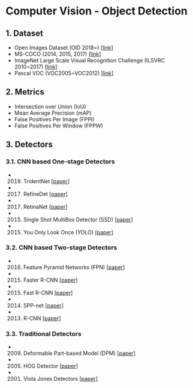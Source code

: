 # Computer Vision - Object Detection

## 1. Dataset
- Open Images Dataset (OID 2018~) [[link]](https://opensource.google/projects/open-images-dataset)
- MS-COCO (2014, 2015, 2017) [[link]](http://cocodataset.org/#home)
- ImageNet Large Scale Visual Recognition Challenge (ILSVRC 2010~2017) [[link]](http://www.image-net.org/challenges/LSVRC/)
- Pascal VOC (VOC2005~VOC2012) [[link]](http://host.robots.ox.ac.uk/pascal/VOC/)

## 2. Metrics
- Intersection over Union (IoU)
- Mean Average Precision (mAP)
- False Positives Per Image (FPPI)
- False Positives Per Window (FPPW)

## 3. Detectors
### 3.1. CNN based One-stage Detectors
- 2019. TridentNet [[paper]](https://arxiv.org/pdf/1901.01892.pdf)
- 2017. RefineDet [[paper]](https://arxiv.org/pdf/1711.06897.pdf)
- 2017. RetinaNet [[paper]](https://arxiv.org/pdf/1708.02002.pdf)
- 2015. Single Shot MultiBox Detector (SSD) [[paper]](https://arxiv.org/pdf/1512.02325.pdf)
- 2015. You Only Look Once (YOLO) [[paper]](https://arxiv.org/pdf/1506.02640.pdf)

### 3.2. CNN based Two-stage Detectors
- 2016. Feature Pyramid Networks (FPN) [[paper]](https://arxiv.org/pdf/1612.03144.pdf)
- 2015. Faster R-CNN [[paper]](https://arxiv.org/pdf/1506.01497.pdf)
- 2015. Fast R-CNN [[paper]](https://arxiv.org/pdf/1504.08083.pdf)
- 2014. SPP-net [[paper]](https://arxiv.org/pdf/1406.4729.pdf)
- 2013. R-CNN [[paper]](https://arxiv.org/pdf/1311.2524.pdf)

### 3.3. Traditional Detectors
- 2009. Deformable Part-based Model (DPM) [[paper]](https://ieeexplore.ieee.org/document/5255236)
- 2005. HOG Detector [[paper]](https://ieeexplore.ieee.org/document/1467360)
- 2001. Viola Jones Detectors [[paper]](https://ieeexplore.ieee.org/document/990517)
